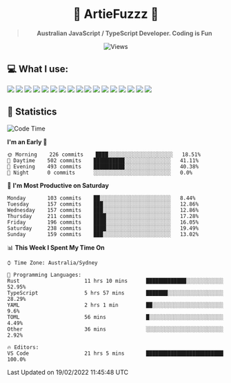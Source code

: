 <div align="center">
<h1>🔻 ArtieFuzzz 🔻</h1>
<!--- Kinda a mix between auguwu and TMUniversal's README.md pages --->
<!-- Have a good day after you read this :^) -->
  
<blockquote><strong>Australian JavaScript / TypeScript Developer. Coding is Fun</strong></blockquote>

![Views](https://komarev.com/ghpvc/?username=ArtieFuzzz&style=flat-square)

</div>

## 💻 What I use:

<div align="left">
<img src="https://img.shields.io/badge/c%20sharp-%23239120.svg?&style=for-the-badge&logo=c%20sharp&logoColor=white" />
<img src="https://img.shields.io/badge/deno-%23000000.svg?&style=for-the-badge&logo=deno&logoColor=white"/>
<img src="https://img.shields.io/badge/powershell-%235391FE.svg?&style=for-the-badge&logo=powershell&logoColor=white"/>
<img src="https://img.shields.io/badge/node.js-%23339933.svg?&style=for-the-badge&logo=node.js&logoColor=white"/>
<img src="https://img.shields.io/badge/typescript-%233178C6.svg?&style=for-the-badge&logo=typescript&logoColor=white"/>
<img src="https://img.shields.io/badge/rust-%23000000.svg?&style=for-the-badge&logo=rust&logoColor=white"/>
<img src="https://img.shields.io/badge/visual%20studio-%235C2D91.svg?&style=for-the-badge&logo=visual%20studio&logoColor=white"/>
<img src="https://img.shields.io/badge/visual%20studio%20code-%23007ACC.svg?&style=for-the-badge&logo=visual%20studio%20code&logoColor=white"/>
<img src="https://img.shields.io/badge/kubernetes-%23326CE5.svg?&style=for-the-badge&logo=kubernetes&logoColor=white" />
<img src="https://img.shields.io/badge/docker-%232496ED.svg?&style=for-the-badge&logo=docker&logoColor=white"/>
<img src="https://img.shields.io/badge/ubuntu-%23E95420.svg?&style=for-the-badge&logo=ubuntu&logoColor=white"/>
<img src="https://img.shields.io/badge/linux-%23FCC624.svg?&style=for-the-badge&logo=linux&logoColor=black"/>
<img src="https://img.shields.io/badge/windows-%230078D6.svg?&style=for-the-badge&logo=windows&logoColor=white"/>
<img src="https://img.shields.io/badge/gnu%20bash-%234EAA25.svg?&style=for-the-badge&logo=gnu%20bash&logoColor=white"/>
<img src="https://img.shields.io/badge/prisma-%232D3748.svg?&style=for-the-badge&logo=prisma&logoColor=white"/>
<img src="https://img.shields.io/badge/mongodb-%2347A248.svg?&style=for-the-badge&logo=mongodb&logoColor=white"/>
<img src="https://img.shields.io/badge/postgresql-%23336791.svg?&style=for-the-badge&logo=postgresql&logoColor=white"/>
</div>

## 🌟 Statistics
<!--START_SECTION:waka-->
![Code Time](http://img.shields.io/badge/Code%20Time-74%20hrs%2028%20mins-blue)

**I'm an Early 🐤** 

```text
🌞 Morning    226 commits    ████░░░░░░░░░░░░░░░░░░░░░   18.51% 
🌆 Daytime    502 commits    ██████████░░░░░░░░░░░░░░░   41.11% 
🌃 Evening    493 commits    ██████████░░░░░░░░░░░░░░░   40.38% 
🌙 Night      0 commits      ░░░░░░░░░░░░░░░░░░░░░░░░░   0.0%

```
📅 **I'm Most Productive on Saturday** 

```text
Monday       103 commits    ██░░░░░░░░░░░░░░░░░░░░░░░   8.44% 
Tuesday      157 commits    ███░░░░░░░░░░░░░░░░░░░░░░   12.86% 
Wednesday    157 commits    ███░░░░░░░░░░░░░░░░░░░░░░   12.86% 
Thursday     211 commits    ████░░░░░░░░░░░░░░░░░░░░░   17.28% 
Friday       196 commits    ████░░░░░░░░░░░░░░░░░░░░░   16.05% 
Saturday     238 commits    ████░░░░░░░░░░░░░░░░░░░░░   19.49% 
Sunday       159 commits    ███░░░░░░░░░░░░░░░░░░░░░░   13.02%

```


📊 **This Week I Spent My Time On** 

```text
⌚︎ Time Zone: Australia/Sydney

💬 Programming Languages: 
Rust                     11 hrs 10 mins      █████████████░░░░░░░░░░░░   52.95% 
TypeScript               5 hrs 57 mins       ███████░░░░░░░░░░░░░░░░░░   28.29% 
YAML                     2 hrs 1 min         ██░░░░░░░░░░░░░░░░░░░░░░░   9.6% 
TOML                     56 mins             █░░░░░░░░░░░░░░░░░░░░░░░░   4.49% 
Other                    36 mins             ░░░░░░░░░░░░░░░░░░░░░░░░░   2.92%

🔥 Editors: 
VS Code                  21 hrs 5 mins       █████████████████████████   100.0%

```


 Last Updated on 19/02/2022 11:45:48 UTC
<!--END_SECTION:waka-->
